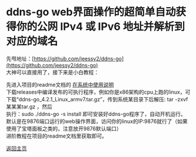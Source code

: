 # ddns-go web界面操作的超简单自动获得你的公网 IPv4 或 IPv6 地址并解析到对应的域名

先甩地址：[https://github.com/jeessy2/ddns-go](https://github.com/jeessy2/ddns-go)           
大神可以直接用了，接下来是小白教程：                     

先进入项目的readme文档的 [在系统中使用说明](https://github.com/jeessy2/ddns-go#%E7%B3%BB%E7%BB%9F%E4%B8%AD%E4%BD%BF%E7%94%A8)                
下载releases中编译发布的可执行程序，例如你是x86架构的cpu上跑的linux，可下载“ddns-go_4.2.1_Linux_armv7.tar.gz”，传到系统某目录下后解压: tar -zxvf 某某某tar.gz ，然后      
执行：sudo ./ddns-go -s install 即可安装好ddns-go程序了，自动开机运行。           
默认是在9876端口运行的web操作界面，访问你的linux的IP:9876就行了（如果使用了宝塔面板之类的，注意放开9876默认端口）                
进阶教程在项目的readme文档里获取即可。                    


[返回主页](../README.md)    
